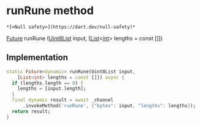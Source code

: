 


# runRune method




    *[<Null safety>](https://dart.dev/null-safety)*




[Future](https://api.flutter.dev/flutter/dart-async/Future-class.html) runRune
([Uint8List](https://api.flutter.dev/flutter/dart-typed_data/Uint8List-class.html) input, [[List](https://api.flutter.dev/flutter/dart-core/List-class.html)&lt;[int](https://api.flutter.dev/flutter/dart-core/int-class.html)> lengths = const []])








## Implementation

```dart
static Future<dynamic> runRune(Uint8List input,
    [List<int> lengths = const []]) async {
  if (lengths.length == 0) {
    lengths = [input.length];
  }
  final dynamic result = await _channel
      .invokeMethod('runRune', {"bytes": input, "lengths": lengths});
  return result;
}
```







